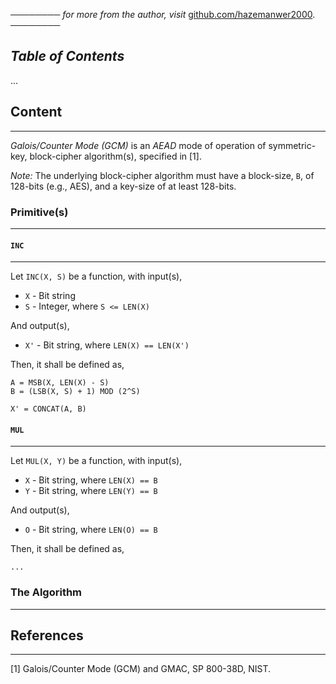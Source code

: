 ──────── *for more from the author, visit* [github.com/hazemanwer2000](https://github.com/hazemanwer2000). ────────
## *Table of Contents*
...
## Content
---
*Galois/Counter Mode (GCM)* is an *AEAD* mode of operation of symmetric-key, block-cipher algorithm(s), specified in [1].

*Note:* The underlying block-cipher algorithm must have a block-size, `B`, of 128-bits (e.g., AES), and a key-size of at least 128-bits.
### Primitive(s)
---
#### `INC`
---
Let `INC(X, S)` be a function, with input(s),
* `X` - Bit string
* `S` - Integer, where `S <= LEN(X)`

And output(s),
* `X'` - Bit string, where `LEN(X) == LEN(X')` 

Then, it shall be defined as,
```
A = MSB(X, LEN(X) - S)
B = (LSB(X, S) + 1) MOD (2^S)

X' = CONCAT(A, B)
```
#### `MUL`
---
Let `MUL(X, Y)` be a function, with input(s),
* `X` - Bit string, where `LEN(X) == B`
* `Y` - Bit string, where `LEN(Y) == B`

And output(s),
* `O` - Bit string, where `LEN(O) == B`

Then, it shall be defined as,
```
...
```
### The Algorithm
---

## References
---
[1] Galois/Counter Mode (GCM) and GMAC, SP 800-38D, NIST.